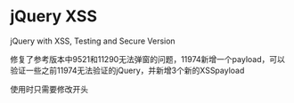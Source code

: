 #  jQuery XSS

jQuery with XSS, Testing and Secure Version

修复了参考版本中9521和11290无法弹窗的问题，11974新增一个payload，可以验证一些之前11974无法验证的jQuery，并新增3个新的XSSpayload

使用时只需要修改开头<script>标签里的src即可

## Bug list:

- [#9521](https://bugs.jquery.com/ticket/9521)
- [#11290](https://bugs.jquery.com/ticket/11290)
- [#11974](https://bugs.jquery.com/ticket/11974)
- [#CVE-2020-11022/CVE-2020-11023](https://cloud.tencent.com/developer/article/1638163)

## Test version:

- [test](http://research.insecurelabs.org/jquery/test/)

## Safe version：

- 1.12.0, 1.12.1
- 2.2.0, 2.2.1
- 3.0.0, 3.0.1, 3.1.0, 3.1.1

参考：

https://github.com/mahp/jQuery-with-XSS

https://cloud.tencent.com/developer/article/1638163

